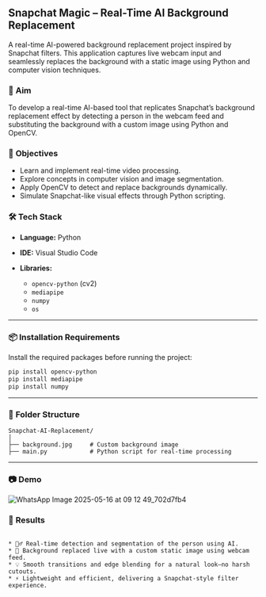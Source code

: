 

## Snapchat Magic – Real-Time AI Background Replacement

A real-time AI-powered background replacement project inspired by Snapchat filters. This application captures live webcam input and seamlessly replaces the background with a static image using Python and computer vision techniques.



### 🎯 **Aim**

To develop a real-time AI-based tool that replicates Snapchat’s background replacement effect by detecting a person in the webcam feed and substituting the background with a custom image using Python and OpenCV.



### 🧠 **Objectives**

* Learn and implement real-time video processing.
* Explore concepts in computer vision and image segmentation.
* Apply OpenCV to detect and replace backgrounds dynamically.
* Simulate Snapchat-like visual effects through Python scripting.



### 🛠 **Tech Stack**

* **Language:** Python
* **IDE:** Visual Studio Code
* **Libraries:**

  * `opencv-python` (cv2)
  * `mediapipe`
  * `numpy`
  * `os`

---

### 📦 **Installation Requirements**

Install the required packages before running the project:

```bash
pip install opencv-python
pip install mediapipe
pip install numpy
```

---

### 📁 **Folder Structure**

```
Snapchat-AI-Replacement/
│
├── background.jpg     # Custom background image
├── main.py            # Python script for real-time processing
```

---

### 📷 **Demo**

![WhatsApp Image 2025-05-16 at 09 12 49_702d7fb4](https://github.com/user-attachments/assets/3dc43713-b889-43e6-b515-defb52260ca8)


### 🎉 **Results**
```

* 🧍‍♂️ Real-time detection and segmentation of the person using AI.
* 🌄 Background replaced live with a custom static image using webcam feed.
* 💡 Smooth transitions and edge blending for a natural look—no harsh cutouts.
* ⚡ Lightweight and efficient, delivering a Snapchat-style filter experience.
```


